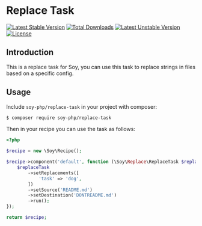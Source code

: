 # Replace Task

[![Latest Stable Version](https://poser.pugx.org/soy-php/replace-task/v/stable)](https://packagist.org/packages/soy-php/replace-task) [![Total Downloads](https://poser.pugx.org/soy-php/replace-task/downloads)](https://packagist.org/packages/soy-php/replace-task) [![Latest Unstable Version](https://poser.pugx.org/soy-php/replace-task/v/unstable)](https://packagist.org/packages/soy-php/replace-task) [![License](https://poser.pugx.org/soy-php/replace-task/license)](https://packagist.org/packages/soy-php/replace-task)

## Introduction
This is a replace task for Soy, you can use this task to replace strings in files based on a specific config.

## Usage
Include `soy-php/replace-task` in your project with composer:

```sh
$ composer require soy-php/replace-task
```

Then in your recipe you can use the task as follows:

```php
<?php

$recipe = new \Soy\Recipe();

$recipe->component('default', function (\Soy\Replace\ReplaceTask $replaceTask) {
    $replaceTask
        ->setReplacements([
            'task' => 'dog',
        ])
        ->setSource('README.md')
        ->setDestination('DONTREADME.md')
        ->run();
});

return $recipe;
```

